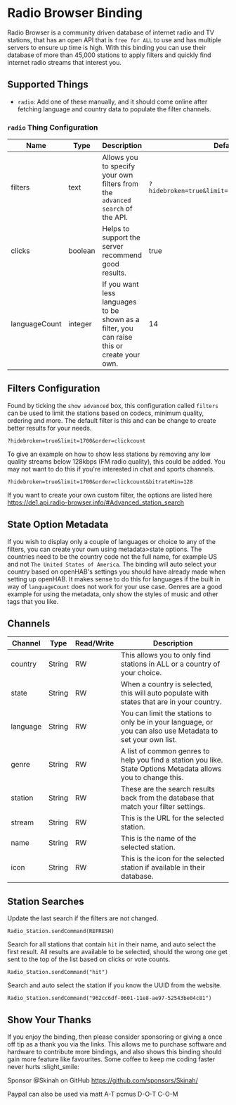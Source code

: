 # Radio Browser Binding

Radio Browser is a community driven database of internet radio and TV stations, that has an open API that is `free for ALL` to use and has multiple servers to ensure up time is high.
With this binding you can use their database of more than 45,000 stations to apply filters and quickly find internet radio streams that interest you.

## Supported Things

- `radio`: Add one of these manually, and it should come online after fetching language and country data to populate the filter channels.

### `radio` Thing Configuration

| Name          | Type    | Description                                                                                 | Default | Required | Advanced |
|---------------|---------|---------------------------------------------------------------------------------------------|---------|----------|----------|
| filters       | text    | Allows you to specify your own filters from the `advanced search` of the API.           | `?hidebroken=true&limit=1700&order=clickcount`                                                                          | yes      | no      |
| clicks        | boolean | Helps to support the server recommend good results.                                         | true    | yes      | yes      |
| languageCount | integer | If you want less languages to be shown as a filter, you can raise this or create your own.  | 14      | yes      | yes      |

## Filters Configuration

Found by ticking the `show advanced` box, this configuration called `filters` can be used to limit the stations based on codecs, minimum quality, ordering and more.
The default filter is this and can be change to create better results for your needs.

```
?hidebroken=true&limit=1700&order=clickcount
```

To give an example on how to show less stations by removing any low quality streams below 128kbps (FM radio quality), this could be added.
You may not want to do this if you're interested in chat and sports channels.

```
?hidebroken=true&limit=1700&order=clickcount&bitrateMin=128
```

If you want to create your own custom filter, the options are listed here <https://de1.api.radio-browser.info/#Advanced_station_search>

## State Option Metadata

If you wish to display only a couple of languages or choice to any of the filters, you can create your own using metadata>state options.
The countries need to be the country code not the full name, for example US and not `The United States of America`.
The binding will auto select your country based on openHAB's settings you should have already made when setting up openHAB.
It makes sense to do this for languages if the built in way of `languageCount` does not work for your use case.
Genres are a good example for using the metadata, only show the styles of music and other tags that you like.

## Channels

| Channel   | Type   | Read/Write | Description                                                                                                 |
|-----------|--------|------------|-------------------------------------------------------------------------------------------------------------|
| country   | String | RW         | This allows you to only find stations in ALL or a country of your choice.                                   |
| state     | String | RW         | When a country is selected, this will auto populate with states that are in your country.                   |
| language  | String | RW         | You can limit the stations to only be in your language, or you can also use Metadata to set your own list.  |
| genre     | String | RW         | A list of common genres to help you find a station you like. State Options Metadata allows you to change this. |
| station   | String | RW         | These are the search results back from the database that match your filter settings.                        |
| stream    | String | RW         | This is the URL for the selected station.                                                                   |
| name      | String | RW         | This is the name of the selected station.                                                                   |
| icon      | String | RW         | This is the icon for the selected station if available in their database.                                   |

## Station Searches

Update the last search if the filters are not changed.

```
Radio_Station.sendCommand(REFRESH)
```

Search for all stations that contain `hit` in their name, and auto select the first result.
All results are available to be selected, should the wrong one get sent to the top of the list based on clicks or vote counts.

```
Radio_Station.sendCommand("hit")
```

Search and auto select the station if you know the UUID from the website.

```
Radio_Station.sendCommand("962cc6df-0601-11e8-ae97-52543be04c81")
```

## Show Your Thanks

If you enjoy the binding, then please consider sponsoring or giving a once off tip as a thank you via the links.
This allows me to purchase software and hardware to contribute more bindings, and also shows this binding should gain more feature like favourites.
Some coffee to keep me coding faster never hurts :slight_smile:

Sponsor @Skinah on GitHub
<https://github.com/sponsors/Skinah/>

Paypal can also be used via
matt A-T pcmus D-O-T C-O-M
